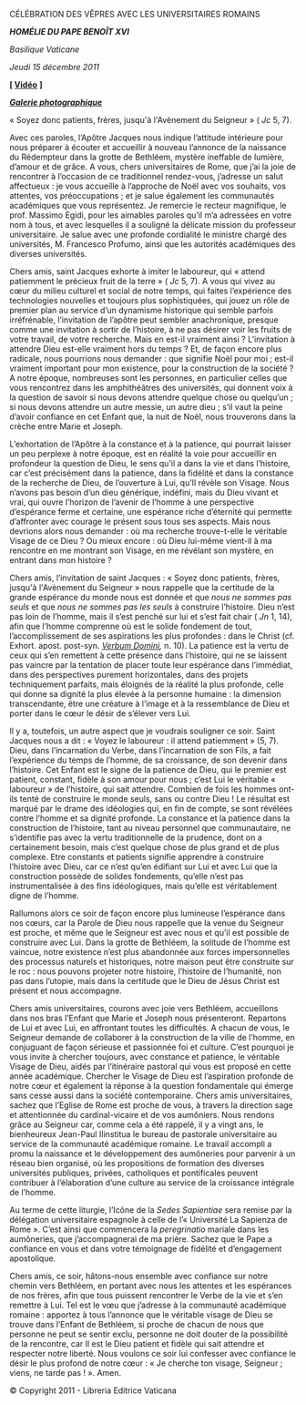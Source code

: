 CÉLÉBRATION DES VÊPRES AVEC LES UNIVERSITAIRES ROMAINS

***HOMÉLIE DU PAPE BENOÎT XVI***

*Basilique Vaticane*

*Jeudi 15 décembre 2011*

**[ [Vidéo](http://player.rv.va/vaticanplayer.asp?language=it&tic=VA_7JHGZMSO)** **]**

***[Galerie photographique](http://www.vatican.va/news_services/liturgy/photogallery/2011/20111215/index.html)***

« Soyez donc patients, frères, jusqu'à l'Avènement du Seigneur » ( *Jc* 5, 7).

Avec ces paroles, l’Apôtre Jacques nous indique l’attitude intérieure pour nous préparer à écouter et accueillir à nouveau l’annonce de la naissance du Rédempteur dans la grotte de Bethléem, mystère ineffable de lumière, d’amour et de grâce. A vous, chers universitaires de Rome, que j’ai la joie de rencontrer à l’occasion de ce traditionnel rendez-vous, j’adresse un salut affectueux : je vous accueille à l’approche de Noël avec vos souhaits, vos attentes, vos préoccupations ; et je salue également les communautés académiques que vous représentez. Je remercie le recteur magnifique, le prof. Massimo Egidi, pour les aimables paroles qu’il m’a adressées en votre nom à tous, et avec lesquelles il a souligné la délicate mission du professeur universitaire. Je salue avec une profonde cordialité le ministre chargé des universités, M. Francesco Profumo, ainsi que les autorités académiques des diverses universités.

Chers amis, saint Jacques exhorte à imiter le laboureur, qui « attend patiemment le précieux fruit de la terre » ( *Jc* 5, 7). A vous qui vivez au cœur du milieu culturel et social de notre temps, qui faites l’expérience des technologies nouvelles et toujours plus sophistiquées, qui jouez un rôle de premier plan au service d’un dynamisme historique qui semble parfois irréfrénable, l’invitation de l’apôtre peut sembler anachronique, presque comme une invitation à sortir de l’histoire, à ne pas désirer voir les fruits de votre travail, de votre recherche. Mais en est-il vraiment ainsi ? L’invitation à attendre Dieu est-elle vraiment hors du temps ? Et, de façon encore plus radicale, nous pourrions nous demander : que signifie Noël pour moi ; est-il vraiment important pour mon existence, pour la construction de la société ? A notre époque, nombreuses sont les personnes, en particulier celles que vous rencontrez dans les amphithéâtres des universités, qui donnent voix à la question de savoir si nous devons attendre quelque chose ou quelqu’un ; si nous devons attendre un autre messie, un autre dieu ; s’il vaut la peine d’avoir confiance en cet Enfant que, la nuit de Noël, nous trouverons dans la crèche entre Marie et Joseph.

L’exhortation de l’Apôtre à la constance et à la patience, qui pourrait laisser un peu perplexe à notre époque, est en réalité la voie pour accueillir en profondeur la question de Dieu, le sens qu’il a dans la vie et dans l’histoire, car c’est précisément dans la patience, dans la fidélité et dans la constance de la recherche de Dieu, de l’ouverture à Lui, qu’Il révèle son Visage. Nous n’avons pas besoin d’un dieu générique, indéfini, mais du Dieu vivant et vrai, qui ouvre l’horizon de l’avenir de l’homme à une perspective d’espérance ferme et certaine, une espérance riche d’éternité qui permette d’affronter avec courage le présent sous tous ses aspects. Mais nous devrions alors nous demander : où ma recherche trouve-t-elle le véritable Visage de ce Dieu ? Ou mieux encore : où Dieu lui-même vient-il à ma rencontre en me montrant son Visage, en me révélant son mystère, en entrant dans mon histoire ?

Chers amis, l’invitation de saint Jacques : « Soyez donc patients, frères, jusqu'à l'Avènement du Seigneur » nous rappelle que la certitude de la grande espérance du monde nous est donnée et que *nous ne sommes pas seuls* et que *nous ne sommes pas les seuls* à construire l’histoire. Dieu n’est pas loin de l’homme, mais il s’est penché sur lui et s’est fait chair ( *Jn* 1, 14), afin que l’homme comprenne où est le solide fondement de tout, l’accomplissement de ses aspirations les plus profondes : dans le Christ (cf. Exhort. apost. post-syn. *[Verbum Domini](/content/benedict-xvi/fr/apost_exhortations/documents/hf_ben-xvi_exh_20100930_verbum-domini.html),* n. 10). La patience est la vertu de ceux qui s’en remettent à cette présence dans l’histoire, qui ne se laissent pas vaincre par la tentation de placer toute leur espérance dans l’immédiat, dans des perspectives purement horizontales, dans des projets techniquement parfaits, mais éloignés de la réalité la plus profonde, celle qui donne sa dignité la plus élevée à la personne humaine : la dimension transcendante, être une créature à l’image et à la ressemblance de Dieu et porter dans le cœur le désir de s’élever vers Lui.

Il y a, toutefois, un autre aspect que je voudrais souligner ce soir. Saint Jacques nous a dit : « Voyez le laboureur : il attend patiemment » (5, 7). Dieu, dans l’incarnation du Verbe, dans l’incarnation de son Fils, a fait l’expérience du temps de l’homme, de sa croissance, de son devenir dans l’histoire. Cet Enfant est le signe de la patience de Dieu, qui le premier est patient, constant, fidèle à son amour pour nous ; c’est Lui le véritable « laboureur » de l’histoire, qui sait attendre. Combien de fois les hommes ont-ils tenté de construire le monde seuls, sans ou contre Dieu ! Le résultat est marqué par le drame des idéologies qui, en fin de compte, se sont révélées contre l’homme et sa dignité profonde. La constance et la patience dans la construction de l’histoire, tant au niveau personnel que communautaire, ne s’identifie pas avec la vertu traditionnelle de la prudence, dont on a certainement besoin, mais c’est quelque chose de plus grand et de plus complexe. Etre constants et patients signifie apprendre à construire l’histoire avec Dieu, car ce n’est qu’en édifiant sur Lui et avec Lui que la construction possède de solides fondements, qu’elle n’est pas instrumentalisée à des fins idéologiques, mais qu’elle est véritablement digne de l’homme.

Rallumons alors ce soir de façon encore plus lumineuse l’espérance dans nos cœurs, car la Parole de Dieu nous rappelle que la venue du Seigneur est proche, et même que le Seigneur est avec nous et qu’il est possible de construire avec Lui. Dans la grotte de Bethléem, la solitude de l’homme est vaincue, notre existence n’est plus abandonnée aux forces impersonnelles des processus naturels et historiques, notre maison peut être construite sur le roc : nous pouvons projeter notre histoire, l’histoire de l’humanité, non pas dans l’utopie, mais dans la certitude que le Dieu de Jésus Christ est présent et nous accompagne.

Chers amis universitaires, courons avec joie vers Bethléem, accueillons dans nos bras l’Enfant que Marie et Joseph nous présenteront. Repartons de Lui et avec Lui, en affrontant toutes les difficultés. A chacun de vous, le Seigneur demande de collaborer à la construction de la ville de l’homme, en conjuguant de façon sérieuse et passionnée foi et culture. C’est pourquoi je vous invite à chercher toujours, avec constance et patience, le véritable Visage de Dieu, aidés par l’itinéraire pastoral qui vous est proposé en cette année académique. Chercher le Visage de Dieu est l’aspiration profonde de notre cœur et également la réponse à la question fondamentale qui émerge sans cesse aussi dans la société contemporaine. Chers amis universitaires, sachez que l’Eglise de Rome est proche de vous, à travers la direction sage et attentionnée du cardinal-vicaire et de vos aumôniers. Nous rendons grâce au Seigneur car, comme cela a été rappelé, il y a vingt ans, le bienheureux Jean-Paul IIinstitua le bureau de pastorale universitaire au service de la communauté académique romaine. Le travail accompli a promu la naissance et le développement des aumôneries pour parvenir à un réseau bien organisé, où les propositions de formation des diverses universités publiques, privées, catholiques et pontificales peuvent contribuer à l’élaboration d’une culture au service de la croissance intégrale de l’homme.

Au terme de cette liturgie, l’Icône de la *Sedes Sapientiae* sera remise par la délégation universitaire espagnole à celle de l’« Université La Sapienza de Rome ». C’est ainsi que commencera la *peregrinatio* mariale dans les aumôneries, que j’accompagnerai de ma prière. Sachez que le Pape a confiance en vous et dans votre témoignage de fidélité et d’engagement apostolique.

Chers amis, ce soir, hâtons-nous ensemble avec confiance sur notre chemin vers Bethléem, en portant avec nous les attentes et les espérances de nos frères, afin que tous puissent rencontrer le Verbe de la vie et s’en remettre à Lui. Tel est le vœu que j’adresse à la communauté académique romaine : apportez à tous l’annonce que le véritable visage de Dieu se trouve dans l’Enfant de Bethléem, si proche de chacun de nous que personne ne peut se sentir exclu, personne ne doit douter de la possibilité de la rencontre, car Il est le Dieu patient et fidèle qui sait attendre et respecter notre liberté. Nous voulons ce soir lui confesser avec confiance le désir le plus profond de notre cœur : « Je cherche ton visage, Seigneur ; viens, ne tarde pas ! ». Amen.

© Copyright 2011 - Libreria Editrice Vaticana